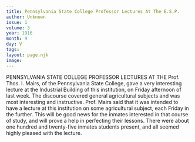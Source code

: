 ```yaml
---
title: Pennsylvania State College Professor Lectures At The E.S.P.
author: Unknown
issue: 1
volume: 3
year: 1916
month: 9
day: V
tags:
layout: page.njk
image:
---
```

PENNSYLVANIA STATE COLLEGE PROFESSOR LECTURES AT THE       Prof. Thos. I. Mairs, of the Pennsylvania State College, gave a very interesting lecture at the Industrial Building of this institution, on Friday afternoon of last week. The discourse covered general agricultural subjects and was most interesting and instructive. Prof. Mairs said that it was intended to have a lecture at this institution on some agricultural subject, each Friday in the further. This will be good news for the inmates interested in that course of study, and will prove a help in perfecting their lessons. There were about one hundred and twenty-five inmates students present, and all seemed highly pleased with the lecture. 




